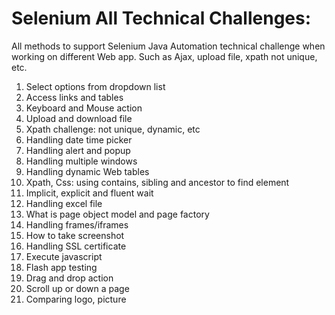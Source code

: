 # Selenium All Technical Challenges:
All methods to support Selenium Java Automation technical challenge when working on different Web app. Such as Ajax, upload file, xpath not unique, etc.
1.	Select options from dropdown list
2.	Access links and tables
3.	Keyboard and Mouse action
4.	Upload and download file
5.	Xpath challenge: not unique, dynamic, etc
6.	Handling date time picker
7.	Handling alert and popup
8.	Handling multiple windows
9.	Handling dynamic Web tables
10.	Xpath, Css: using contains, sibling and ancestor to find element
11.	Implicit, explicit and fluent wait
12.	Handling excel file
13.	What is page object model and page factory
14.	Handling frames/iframes
15.	How to take screenshot
16.	Handling SSL certificate 
17.	Execute javascript
18.	Flash app testing
19.	Drag and drop action
20.	Scroll up or down a page
21.	Comparing logo, picture


